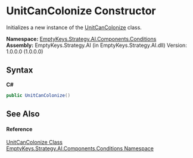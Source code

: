 # UnitCanColonize Constructor 
 

Initializes a new instance of the <a href="T_EmptyKeys_Strategy_AI_Components_Conditions_UnitCanColonize">UnitCanColonize</a> class.

**Namespace:**&nbsp;<a href="N_EmptyKeys_Strategy_AI_Components_Conditions">EmptyKeys.Strategy.AI.Components.Conditions</a><br />**Assembly:**&nbsp;EmptyKeys.Strategy.AI (in EmptyKeys.Strategy.AI.dll) Version: 1.0.0.0 (1.0.0.0)

## Syntax

**C#**<br />
``` C#
public UnitCanColonize()
```


## See Also


#### Reference
<a href="T_EmptyKeys_Strategy_AI_Components_Conditions_UnitCanColonize">UnitCanColonize Class</a><br /><a href="N_EmptyKeys_Strategy_AI_Components_Conditions">EmptyKeys.Strategy.AI.Components.Conditions Namespace</a><br />